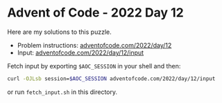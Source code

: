 # Advent of Code - 2022 Day 12
Here are my solutions to this puzzle.

* Problem instructions: [adventofcode.com/2022/day/12](https://adventofcode.com/2022/day/12)
* Input: [adventofcode.com/2022/day/12/input](https://adventofcode.com/2022/day/12/input)

Fetch input by exporting `$AOC_SESSION` in your shell and then:
```bash
curl -OJLsb session=$AOC_SESSION adventofcode.com/2022/day/12/input
```

or run `fetch_input.sh` in this directory.
